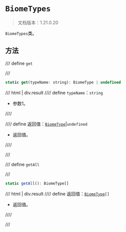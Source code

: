 # `BiomeTypes`

> 文档版本：1.21.0.20

`BiomeTypes`类。

## 方法

/// define
`get`


///

```js
static get(typeName: string): BiomeType | undefined
```

/// html | div.result
//// define
`typeName`：`string`

- 参数1。


////

//// define
返回值：[`BiomeType`](./biometype.md)|`undefined`

- 返回值。


////

///


/// define
`getAll`


///

```js
static getAll(): BiomeType[]
```

/// html | div.result
//// define
返回值：<code><a href="../biometype/">BiomeType</a>[]</code>

- 返回值。


////

///

